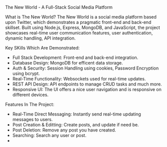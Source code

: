 The New World - A Full-Stack Social Media Platform

What is The New World? The New World is a social media platform based upon Twitter, which demonstrates a pragmatic front-end and back-end skillset. Built using Node.js, Express, MongoDB, and JavaScript, the project showcases real-time user communication features, user authentication, dynamic handling, API integration.

Key SKills Which Are Demonstrated:
  - Full Stack Development: Front-end and back-end integration.
  - Database Design: MongoDB for efficent data storage.
  - Auth & Security: Session Handling using cookies, Password Encryption using bcrypt.
  - Real-Time Functionality: Websockets used for real-time updates.
  - REST API Design: API endpoints to manage CRUD tasks and much more.
  - Responsive UI: The UI offers a nice user navigation and is responsive on different devices.

Features In The Project:
  - Real-Time Direct Messaging: Instantly send real-time updating messages to users.
  - Post Creation & Editting: Create posts, and update if need be.
  - Post Deletion: Remove any post you have created.
  - Searching: Search any user or post.
  - 